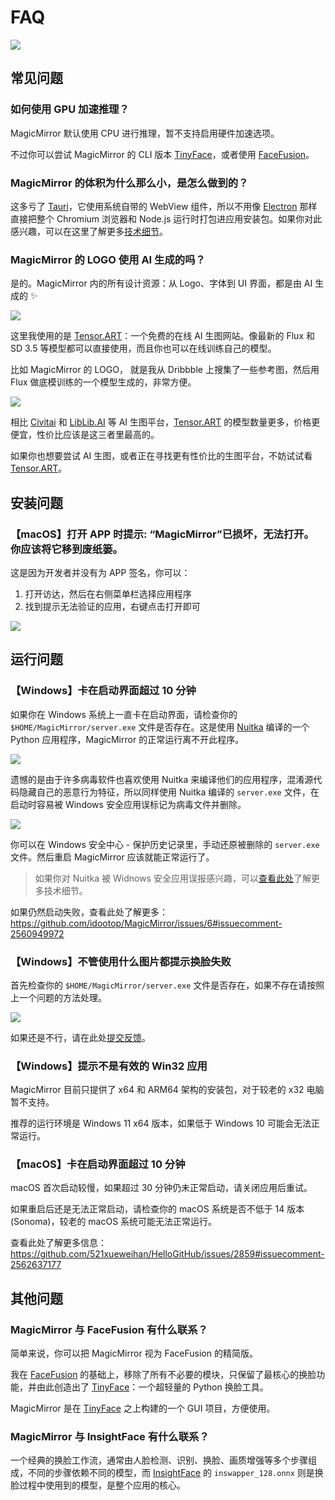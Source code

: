# FAQ

![](../assets/banner.jpg)

## 常见问题

### 如何使用 GPU 加速推理？

MagicMirror 默认使用 CPU 进行推理，暂不支持启用硬件加速选项。

不过你可以尝试 MagicMirror 的 CLI 版本 [TinyFace](https://github.com/idootop/TinyFace)，或者使用 [FaceFusion](https://github.com/facefusion/facefusion)。


### MagicMirror 的体积为什么那么小，是怎么做到的？

这多亏了 [Tauri](https://tauri.app/)，它使用系统自带的 WebView 组件，所以不用像 [Electron](https://www.electronjs.org/) 那样直接把整个 Chromium 浏览器和 Node.js 运行时打包进应用安装包。如果你对此感兴趣，可以在这里了解更多[技术细节](https://tauri.app/start/)。

### MagicMirror 的 LOGO 使用 AI 生成的吗？

是的。MagicMirror 内的所有设计资源：从 Logo、字体到 UI 界面，都是由 AI 生成的 ✨

![](../assets/aigc.webp)

这里我使用的是 [Tensor.ART](https://tusiart.com/)：一个免费的在线 AI 生图网站。像最新的 Flux 和 SD 3.5 等模型都可以直接使用，而且你也可以在线训练自己的模型。

比如 MagicMirror 的 LOGO， 就是我从 Dribbble 上搜集了一些参考图，然后用 Flux 做底模训练的一个模型生成的，非常方便。

![](../assets/train.webp)

相比 [Civitai](https://civitai.com/) 和 [LibLib.AI](https://www.liblib.art/) 等 AI 生图平台，[Tensor.ART](https://tusiart.com/) 的模型数量更多，价格更便宜，性价比应该是这三者里最高的。

如果你也想要尝试 AI 生图，或者正在寻找更有性价比的生图平台，不妨试试看 [Tensor.ART](https://tusiart.com/)。

## 安装问题

### 【macOS】打开 APP 时提示: “MagicMirror”已损坏，无法打开。 你应该将它移到废纸篓。

这是因为开发者并没有为 APP 签名，你可以：

1. 打开访达，然后在右侧菜单栏选择应用程序
2. 找到提示无法验证的应用，右键点击打开即可

![](../assets/macos-open.png)

## 运行问题

### 【Windows】卡在启动界面超过 10 分钟

如果你在 Windows 系统上一直卡在启动界面，请检查你的 `$HOME/MagicMirror/server.exe` 文件是否存在。这是使用 [Nuitka](https://github.com/Nuitka/Nuitka) 编译的一个 Python 应用程序，MagicMirror 的正常运行离不开此程序。

![](../assets/windows-home.png)

遗憾的是由于许多病毒软件也喜欢使用 Nuitka 来编译他们的应用程序，混淆源代码隐藏自己的恶意行为特征，所以同样使用 Nuitka 编译的 `server.exe` 文件，在启动时容易被 Windows 安全应用误标记为病毒文件并删除。

![](../assets/windows-defender.jpg)

你可以在 Windows 安全中心 - 保护历史记录里，手动还原被删除的 `server.exe` 文件。然后重启 MagicMirror 应该就能正常运行了。

> 如果你对 Nuitka 被 Widnows 安全应用误报感兴趣，可以[查看此处](https://github.com/Nuitka/Nuitka/issues/2685#issuecomment-1923357489)了解更多技术细节。

如果仍然启动失败，查看此处了解更多：https://github.com/idootop/MagicMirror/issues/6#issuecomment-2560949972

### 【Windows】不管使用什么图片都提示换脸失败

首先检查你的 `$HOME/MagicMirror/server.exe` 文件是否存在，如果不存在请按照上一个问题的方法处理。

![](../assets/windows-home.png)

如果还是不行，请在此处[提交反馈](https://github.com/idootop/MagicMirror/issues)。

### 【Windows】提示不是有效的 Win32 应用

MagicMirror 目前只提供了 x64 和 ARM64 架构的安装包，对于较老的 x32 电脑暂不支持。

推荐的运行环境是 Windows 11 x64 版本，如果低于 Windows 10 可能会无法正常运行。

### 【macOS】卡在启动界面超过 10 分钟

macOS 首次启动较慢，如果超过 30 分钟仍未正常启动，请关闭应用后重试。

如果重启后还是无法正常启动，请检查你的 macOS 系统是否不低于 14 版本 (Sonoma)，较老的 macOS 系统可能无法正常运行。

查看此处了解更多信息：https://github.com/521xueweihan/HelloGitHub/issues/2859#issuecomment-2562637177

## 其他问题

### MagicMirror 与 FaceFusion 有什么联系？

简单来说，你可以把 MagicMirror 视为 FaceFusion 的精简版。

我在 [FaceFusion](https://github.com/facefusion/facefusion) 的基础上，移除了所有不必要的模块，只保留了最核心的换脸功能，并由此创造出了 [TinyFace](https://github.com/idootop/TinyFace)：一个超轻量的 Python 换脸工具。

MagicMirror 是在 [TinyFace](https://github.com/idootop/TinyFace) 之上构建的一个 GUI 项目，方便使用。

### MagicMirror 与 InsightFace 有什么联系？

一个经典的换脸工作流，通常由人脸检测、识别、换脸、画质增强等多个步骤组成，不同的步骤依赖不同的模型，而 [InsightFace](https://github.com/deepinsight/insightface/tree/master/examples/in_swapper) 的 `inswapper_128.onnx` 则是换脸过程中使用到的模型，是整个应用的核心。